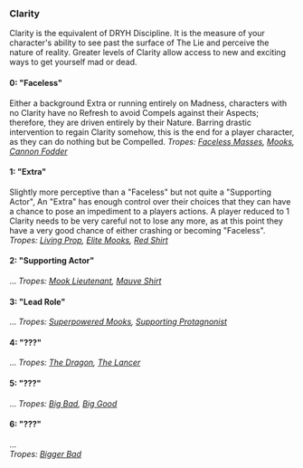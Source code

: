 ### Clarity
Clarity is the equivalent of DRYH Discipline. It is the measure of your character's ability to see past the surface of The Lie and perceive the nature of reality. Greater levels of Clarity allow access to new and exciting ways to get yourself mad or dead.

#### 0: "Faceless"
Either a background Extra or running entirely on Madness, characters with no Clarity have no Refresh to avoid Compels against their Aspects; therefore, they are driven entirely by their Nature. Barring drastic intervention to regain Clarity somehow, this is the end for a player character, as they can do nothing but be Compelled.
_Tropes: [Faceless Masses](http://tvtropes.org/pmwiki/pmwiki.php/Main/FacelessMasses), [Mooks](http://tvtropes.org/pmwiki/pmwiki.php/Main/Mooks), [Cannon Fodder](http://tvtropes.org/pmwiki/pmwiki.php/Main/CannonFodder)_

#### 1: "Extra"
Slightly more perceptive than a "Faceless" but not quite a "Supporting Actor", An "Extra" has enough control over their choices that they can have a chance to pose an impediment to a players actions. A player reduced to 1 Clarity needs to be very careful not to lose any more, as at this point they have a very good chance of either crashing or becoming "Faceless".
_Tropes: [Living Prop](http://tvtropes.org/pmwiki/pmwiki.php/Main/LivingProp), [Elite Mooks](http://tvtropes.org/pmwiki/pmwiki.php/Main/EliteMooks), [Red Shirt](http://tvtropes.org/pmwiki/pmwiki.php/Main/RedShirt)_

#### 2: "Supporting Actor"
...
_Tropes: [Mook Lieutenant](http://tvtropes.org/pmwiki/pmwiki.php/Main/MookLieutenant), [Mauve Shirt](http://tvtropes.org/pmwiki/pmwiki.php/Main/MauveShirt)_

#### 3: "Lead Role"
...
_Tropes: [Superpowered Mooks](http://tvtropes.org/pmwiki/pmwiki.php/Main/SuperpoweredMooks), [Supporting Protagnonist](http://tvtropes.org/pmwiki/pmwiki.php/Main/SupportingProtagonist)_

#### 4: "???"
...
_Tropes: [The Dragon](http://tvtropes.org/pmwiki/pmwiki.php/Main/TheDragon), [The Lancer](http://tvtropes.org/pmwiki/pmwiki.php/Main/TheLancer)_

#### 5: "???"
...
_Tropes: [Big Bad](http://tvtropes.org/pmwiki/pmwiki.php/Main/BigBad), [Big Good](http://tvtropes.org/pmwiki/pmwiki.php/Main/BigGood)_

#### 6: "???"
...  
_Tropes: [Bigger Bad](http://tvtropes.org/pmwiki/pmwiki.php/Main/BiggerBad)_
